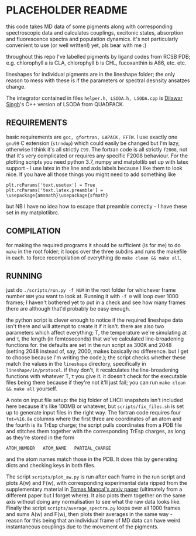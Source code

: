 PLACEHOLDER README
==================

this code takes MD data of some pigments along with corresponding spectroscopic data and calculates couplings, excitonic states, absorption and fluorescence spectra and population dynamics.
it's not particularly convenient to use (or well written!) yet, pls bear with me :)

throughout this repo I've labelled pigments by ligand codes from RCSB PDB; e.g. chlorophyll a is CLA, chlorophyll b is CHL, fucoxanthin is A86, etc. etc.

lineshapes for individual pigments are in the lineshape folder; the only reason to mess with these is if the parameters or spectral desnsity ansatzes change.

The integrator contained in files `helper.h, LSODA.h, LSODA.cpp` is [Dilawar Singh](https://github.com/dilawar/libsoda)'s C++ version of LSODA from QUADPACK.

REQUIREMENTS
------------

basic requirements are `gcc, gfortran, LAPACK, FFTW`. I use exactly one `gnu99` C extension (`strndup`) which could easily be changed but I'm lazy, otherwise I think it's all strictly `C99`.
The fortran code is all strictly `f2008`, not that it's very complicated or requires any specific F2008 behaviour.
For the plotting scripts you need python 3.7, numpy and matplotlib set up with latex support - I use latex in the line and axis labels because I like them to look nice.
If you have all those things you might need to add something like
```
plt.rcParams['text.usetex'] = True
plt.rcParams['text.latex.preamble'] = \usepackage{amsmath}\usepackage{sfmath}
```
but NB I have no idea how to escape that preamble correctly - I have these set in my matplotlibrc.

COMPILATION
-----------

for making the required programs it should be sufficient (is for me) to do `make` in the root folder; it loops over the three subdirs and runs the makefile in each.
to force recompilation of everything do `make clean && make all`.

RUNNING
-------

just do `./scripts/run.py -f NUM` in the root folder for whichever frame number `NUM` you want to look at.
Running it with `-f 0` will loop over 1000 frames; I haven't bothered yet to put in a check and see how many frames there are although that'd probably be easy enough.

the python script is clever enough to notice if the required lineshape data isn't there and will attempt to create it if it isn't.
there are also two parameters which affect everything; T, the temperature we're simulating at and τ, the length (in femtoseconds) that we've calculated line-broadening functions for.
the defaults are set in the run script as 300K and 2048 (setting 2048 instead of, say, 2000, makes basically no difference. but I get to choose because I'm writing the code.); the script checks whether these match the values in the `lineshape` directory, specifically in `lineshape/in/protocol`.
if they don't, it recalculates the line-broadening functions with whatever T, τ you give it.
it doesn't check for the executable files being there because if they're not it'll just fail; you can run `make clean && make all` yourself.

A note on input file setup: the big folder of LHCII snapshots isn't included here because it's like 100MB or whatever, but `scripts/fix_files.sh` is set up to generate input files in the right way.
The fortran code requires four `fmt=%16.8e` columns where the first three are coordinates of an atom and the fourth is its TrEsp charge; the script pulls coordinates from a PDB file and stitches them together with the corresponding TrEsp charges, as long as they're stored in the form 

`ATOM_NUMBER   ATOM_NAME   PARTIAL_CHARGE`

and the atom names match those in the PDB.
It does this by generating dicts and checking keys in both files.

The script `scripts/plot_aw.py` is run after each frame in the run script and plots A(w) and F(w), with corresponding experimental data ripped from the supplementary material in [Tomas Mancal's arxiv paper](http://arxiv.org/abs/1512.00887) (ultimately from a different paper but I forget where).
It also plots them together on the same axis without doing any normalisation to see what the raw data looks like.
Finally the script `scripts/average_spectra.py` loops over all 1000 frames and sums A(w) and F(w), then plots their averages in the same way - reason for this being that an individual frame of MD data can have weird instantaneous couplings due to the movement of the pigments.
